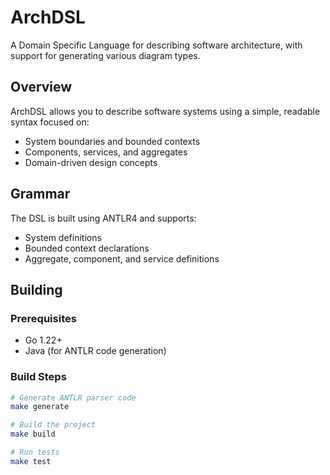 # ArchDSL

A Domain Specific Language for describing software architecture, with support for generating various diagram types.

## Overview

ArchDSL allows you to describe software systems using a simple, readable syntax focused on:
- System boundaries and bounded contexts
- Components, services, and aggregates
- Domain-driven design concepts

## Grammar

The DSL is built using ANTLR4 and supports:
- System definitions
- Bounded context declarations  
- Aggregate, component, and service definitions

## Building

### Prerequisites
- Go 1.22+
- Java (for ANTLR code generation)

### Build Steps
```bash
# Generate ANTLR parser code
make generate

# Build the project
make build

# Run tests
make test
